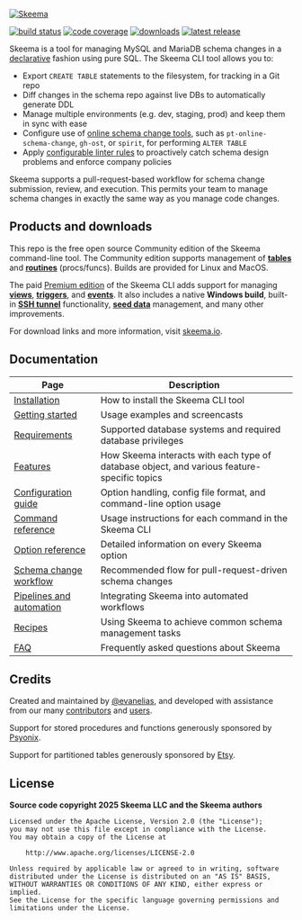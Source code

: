[![Skeema](https://www.skeema.io/img/logo.png)](https://www.skeema.io)

[![build status](https://img.shields.io/github/actions/workflow/status/skeema/skeema/tests.yml?branch=main)](https://github.com/skeema/skeema/actions)
[![code coverage](https://img.shields.io/coveralls/skeema/skeema.svg)](https://coveralls.io/r/skeema/skeema)
[![downloads](https://img.shields.io/github/downloads/skeema/skeema/total.svg)](https://github.com/skeema/skeema/releases)
[![latest release](https://img.shields.io/github/release/skeema/skeema.svg)](https://github.com/skeema/skeema/releases)

Skeema is a tool for managing MySQL and MariaDB schema changes in a [declarative](https://www.skeema.io/blog/2019/01/18/declarative/) fashion using pure SQL. The Skeema CLI tool allows you to:

* Export `CREATE TABLE` statements to the filesystem, for tracking in a Git repo
* Diff changes in the schema repo against live DBs to automatically generate DDL
* Manage multiple environments (e.g. dev, staging, prod) and keep them in sync with ease
* Configure use of [online schema change tools](https://www.skeema.io/docs/features/osc/), such as `pt-online-schema-change`, `gh-ost`, or `spirit`, for performing `ALTER TABLE`
* Apply [configurable linter rules](https://www.skeema.io/docs/features/safety/) to proactively catch schema design problems and enforce company policies

Skeema supports a pull-request-based workflow for schema change submission, review, and execution. This permits your team to manage schema changes in exactly the same way as you manage code changes.

## Products and downloads

This repo is the free open source Community edition of the Skeema command-line tool. The Community edition supports management of [**tables**](https://www.skeema.io/docs/features/tables/) and [**routines**](https://www.skeema.io/docs/features/routines/) (procs/funcs). Builds are provided for Linux and MacOS.

The paid [Premium edition](https://www.skeema.io/download/) of the Skeema CLI adds support for managing [**views**](https://www.skeema.io/docs/features/views/), [**triggers**](https://www.skeema.io/docs/features/triggers/), and [**events**](https://www.skeema.io/docs/features/events/). It also includes a native **Windows build**, built-in [**SSH tunnel**](https://www.skeema.io/docs/features/ssh/) functionality, [**seed data**](https://www.skeema.io/docs/features/seeddata/) management, and many other improvements.

For download links and more information, visit [skeema.io](https://www.skeema.io/download/).

## Documentation

Page | Description
--- | ---
[Installation](https://www.skeema.io/docs/install/) | How to install the Skeema CLI tool
[Getting started](https://www.skeema.io/docs/examples/) | Usage examples and screencasts
[Requirements](https://www.skeema.io/docs/requirements/) | Supported database systems and required database privileges
[Features](https://www.skeema.io/docs/features/) | How Skeema interacts with each type of database object, and various feature-specific topics
[Configuration guide](https://www.skeema.io/docs/config/) | Option handling, config file format, and command-line option usage
[Command reference](https://www.skeema.io/docs/commands/) | Usage instructions for each command in the Skeema CLI
[Option reference](https://www.skeema.io/docs/options/) | Detailed information on every Skeema option
[Schema change workflow](https://www.skeema.io/docs/workflow/) | Recommended flow for pull-request-driven schema changes
[Pipelines and automation](https://www.skeema.io/docs/automation/) | Integrating Skeema into automated workflows
[Recipes](https://www.skeema.io/docs/recipes/) | Using Skeema to achieve common schema management tasks
[FAQ](https://www.skeema.io/docs/faq/) | Frequently asked questions about Skeema

## Credits

Created and maintained by [@evanelias](https://github.com/evanelias), and developed with assistance from our many [contributors](https://github.com/skeema/skeema/graphs/contributors) and [users](https://www.skeema.io/about/).

Support for stored procedures and functions generously sponsored by [Psyonix](https://psyonix.com).

Support for partitioned tables generously sponsored by [Etsy](https://www.etsy.com).

## License

**Source code copyright 2025 Skeema LLC and the Skeema authors**

```text
Licensed under the Apache License, Version 2.0 (the "License");
you may not use this file except in compliance with the License.
You may obtain a copy of the License at

    http://www.apache.org/licenses/LICENSE-2.0

Unless required by applicable law or agreed to in writing, software
distributed under the License is distributed on an "AS IS" BASIS,
WITHOUT WARRANTIES OR CONDITIONS OF ANY KIND, either express or implied.
See the License for the specific language governing permissions and
limitations under the License.
```
